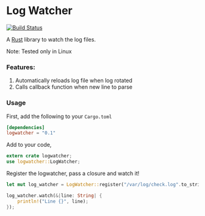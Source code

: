 # Log Watcher

[![Build Status](https://travis-ci.org/aravindavk/logwatcher.svg?branch=master)](https://travis-ci.org/aravindavk/logwatcher)

A [Rust](https://www.rust-lang.org/) library to watch the log files.

Note: Tested only in Linux

### Features:
1. Automatically reloads log file when log rotated
2. Calls callback function when new line to parse

### Usage

First, add the following to your `Cargo.toml`

```toml
[dependencies]
logwatcher = "0.1"
```

Add to your code,

```rust
extern crate logwatcher;
use logwatcher::LogWatcher;
```

Register the logwatcher, pass a closure and watch it!

```rust
let mut log_watcher = LogWatcher::register("/var/log/check.log".to_string()).unwrap();

log_watcher.watch(&|line: String| {
    println!("Line {}", line);
});
```
